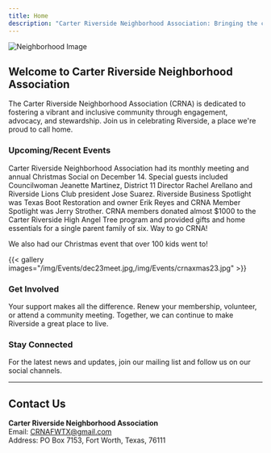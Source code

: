 ```yaml
---
title: Home
description: "Carter Riverside Neighborhood Association: Bringing the community together since 1995."
---
```


![Neighborhood Image](/img/CRNAcover.jpg)

## Welcome to Carter Riverside Neighborhood Association

The Carter Riverside Neighborhood Association (CRNA) is dedicated to fostering a vibrant and inclusive community through engagement, advocacy, and stewardship. Join us in celebrating Riverside, a place we're proud to call home.

### Upcoming/Recent Events

Carter Riverside Neighborhood Association had its monthly meeting and annual Christmas Social on December 14. Special guests included Councilwoman Jeanette Martinez, District 11 Director Rachel Arellano and Riverside Lions Club president Jose Suarez. Riverside Business Spotlight was Texas Boot Restoration and owner Erik Reyes and CRNA Member Spotlight was Jerry Strother. CRNA members donated almost $1000 to the Carter Riverside High Angel Tree program and provided gifts and home essentials for a single parent family of six. Way to go CRNA!

We also had our Christmas event that over 100 kids went to!

{{< gallery images="/img/Events/dec23meet.jpg,/img/Events/crnaxmas23.jpg" >}}

### Get Involved

Your support makes all the difference. Renew your membership, volunteer, or attend a community meeting. Together, we can continue to make Riverside a great place to live.

### Stay Connected

For the latest news and updates, join our mailing list and follow us on our social channels.

---

## Contact Us

**Carter Riverside Neighborhood Association**  
Email: [CRNAFWTX@gmail.com](mailto:CRNAFWTX@gmail.com)  
Address: PO Box 7153, Fort Worth, Texas, 76111
